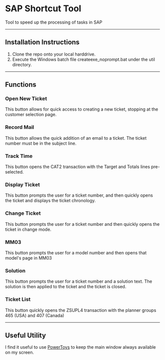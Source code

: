 # SAP Shortcut Tool
Tool to speed up the processing of tasks in SAP

---
## Installation Instructions
1. Clone the repo onto your local harddrive.
2. Execute the Windows batch file createexe_noprompt.bat under the util directory.

---
## Functions
### Open New Ticket
This button allows for quick access to creating a new ticket, stopping at the customer selection page.
### Record Mail
This button allows the quick addition of an email to a ticket. The ticket number must be in the subject line.
### Track Time
This button opens the CAT2 transaction with the Target and Totals lines pre-selected.
### Display Ticket
This button prompts the user for a ticket number, and then quickly opens the ticket and displays the ticket chronology.
### Change Ticket
This button prompts the user for a ticket number and then quickly opens the ticket in change mode.
### MM03
This button prompts the user for a model number and then opens that model's page in MM03
### Solution
This button prompts the user for a ticket number and a solution text. The solution is then applied to the ticket and the ticket is closed.
### Ticket List
This button quickly opens the ZSUPL4 transaction with the planner groups 465 (USA) and 407 (Canada)

---
## Useful Utility
I find it useful to use [PowerToys](https://learn.microsoft.com/en-us/windows/powertoys/) to keep the main window always available on my screen.
